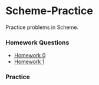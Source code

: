 # Scheme-Practice
Practice problems in Scheme.

### Homework Questions
- [Homework 0](Homework0.scm)
- [Homework 1](Homework1.scm)

### Practice
